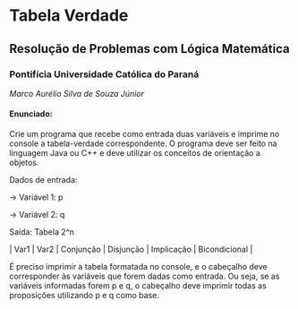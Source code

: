 # Tabela Verdade

## Resolução de Problemas com Lógica Matemática

### Pontifícia Universidade Católica do Paraná

*Marco Aurélio Silva de Souza Júnior* 

#### Enunciado:

Crie um programa que recebe como entrada duas variáveis e imprime no console a tabela-verdade correspondente. O programa deve ser feito na linguagem Java ou C++ e deve utilizar os conceitos de orientação a objetos. 

Dados de entrada:

→ Variável 1: p

→ Variável 2: q

Saída: Tabela 2^n

| Var1 | Var2 | Conjunção | Disjunção | Implicação | Bicondicional |

É preciso imprimir a tabela formatada no console, e o cabeçalho deve corresponder às variáveis que forem dadas como entrada. Ou seja, se as variáveis informadas forem p e q, o cabeçalho deve imprimir todas as proposições utilizando p e q como base.